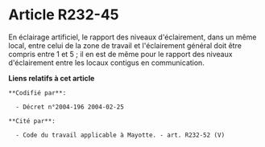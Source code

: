 # Article R232-45

En éclairage artificiel, le rapport des niveaux d'éclairement, dans un même local, entre celui de la zone de travail et
l'éclairement général doit être compris entre 1 et 5 ; il en est de même pour le rapport des niveaux d'éclairement entre les
locaux contigus en communication.

**Liens relatifs à cet article**

	**Codifié par**:

	  - Décret n°2004-196 2004-02-25

	**Cité par**:

	  - Code du travail applicable à Mayotte. - art. R232-52 (V)
